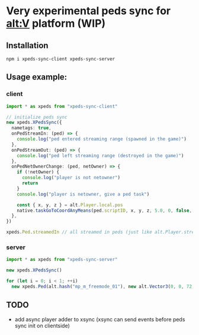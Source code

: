 # Very experimental peds sync for [alt:V](https://altv.mp) platform (WIP)

## Installation
```
npm i xpeds-sync-client xpeds-sync-server
```

## Usage example:

### client
```ts
import * as xpeds from "xpeds-sync-client"

// initialize peds sync
new xpeds.XPedsSync({
  nametags: true,
  onPedStreamIn: (ped) => {
    console.log("ped entered streaming range (spawned in the game)")
  },
  onPedStreamOut: (ped) => {
    console.log("ped left streaming range (destroyed in the game)")
  },
  onPedNetOwnerChange: (ped, netOwner) => {
    if (!netOwner) {
      console.log("player is not netowner")
      return
    }
    console.log("player is netowner, give a ped task")

    const { x, y, z } = alt.Player.local.pos
    native.taskGoToCoordAnyMeans(ped.scriptID, x, y, z, 5.0, 0, false, 786603, 0)
  },
})

xpeds.Ped.streamedIn // all streamed in peds (just like alt.Player.streamedIn)
```

### server

```ts
import * as xpeds from "xpeds-sync-server"

new xpeds.XPedsSync()

for (let i = 0; i < 1; ++i)
  new xpeds.Ped(alt.hash("mp_m_freemode_01"), new alt.Vector3(0, 0, 72))
```

## TODO

- add async player adder to xsync (xsync can send events before peds sync init on clientside)
